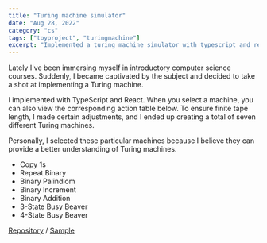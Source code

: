 ```yaml
---
title: "Turing machine simulator"
date: "Aug 28, 2022"
category: "cs"
tags: ["toyproject", "turingmachine"]
excerpt: "Implemented a turing machine simulator with typescript and react..."
---
```


Lately I've been immersing myself in introductory computer science courses. Suddenly, I became captivated by the subject and decided to take a shot at implementing a Turing machine.

I implemented with TypeScript and React. When you select a machine, you can also view the corresponding action table below. To ensure finite tape length, I made certain adjustments, and I ended up creating a total of seven different Turing machines.

Personally, I selected these particular machines because I believe they can provide a better understanding of Turing machines.

- Copy 1s
- Repeat Binary
- Binary Palindlom
- Binary Increment
- Binary Addition
- 3-State Busy Beaver
- 4-State Busy Beaver

[Repository](https://github.com/waynechoidev/turing-machine/) / [Sample](https://waynechoidev.github.io/turing-machine/)
